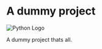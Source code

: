 # A dummy project

![Python Logo](https://www.python.org/static/community_logos/python-logo.png "Sample inline image")

A dummy project thats all.
